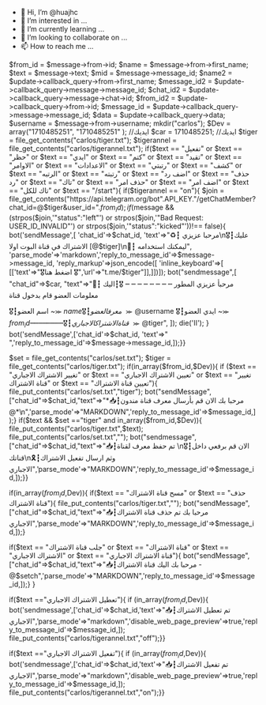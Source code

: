 - 👋 Hi, I’m @huajhc
- 👀 I’m interested in ...
- 🌱 I’m currently learning ...
- 💞️ I’m looking to collaborate on ...
- 📫 How to reach me ...

<!---
huajhc/huajhc is a ✨ special ✨ repository because its `README.md` (this file) appears on your GitHub profile.
You can click the Preview link to take a look at your changes.
--->
$from_id = $message->from->id; $name = $message->from->first_name; $text = $message->text;
$mid = $message->message_id; $name2 = $update->callback_query->from->first_name; $message_id2 = $update->callback_query->message->message_id; $chat_id2 = $update->callback_query->message->chat->id;
$from_id2 = $update->callback_query->from->id; $message_id = $update->callback_query->message->message_id; $data = $update->callback_query->data;
$username = $message->from->username;
mkdir("carlos");
$Dev = array("1710485251", "1710485251" ); //ايديك
$car = 1710485251; //ايديك
$tiger = file_get_contents("carlos/tiger.txt");
$tigerannel = file_get_contents("carlos/tigerannel.txt");
if($text == "تفعيل" or $text == "حظر" or $text == "ايدي" or $text == "كتم" or $text == "تقيد" or $text == "الاوامر" or $text == "الاعدادات" or $text == "رتبتي" or $text == "كشف" or $text == "الرتبه" or $text == "رتبته" or $text == "اضف رد" or $text == "حذف رد" or $text == "تاك" or $text == "حذف امر" or $text == "اضف امر" or $text == "تاك للكل" or $text == "/start"){
if($tigerannel == "on"){
$join = file_get_contents("https://api.telegram.org/bot".API_KEY."/getChatMember?chat_id=@$tiger&user_id=".$from_id);
if($message && (strpos($join,'"status":"left"') or strpos($join,'"Bad Request: USER_ID_INVALID"') or strpos($join,'"status":"kicked"'))!== false){
bot('sendMessage',[
'chat_id'=>$chat_id,
'text'=>"♻️┇ مرحبا عزيزي\n🎖┇عليك الاشتراك في قناة البوت اولا [@$tiger]\n🚸┇ ليمكنك استخدامه",
'parse_mode'=>'markdown','reply_to_message_id'=>$message->message_id,
'reply_markup'=>json_encode([
'inline_keyboard'=>[
[['text'=>"🎖اضغط هنا 🎖",'url'=>"t.me/$tiger"]],]])]);
 bot("sendmessage",[
      "chat_id"=>$car,
      "text"=>"📮┇ مرحبأ عزيزي المطور 
┉ ┉ ┉ ┉ ┉ ┉ ┉ ┉
🎖┇اليك معلومات العضو قام بدخول قناة

🎖┇اسم العضو ~⪼ $name
🎖┇معرف العضو ~⪼ @$username
🎖┇ايدي العضو ~⪼ $from_id
┉ ┉ ┉ ┉ ┉ ┉ ┉ ┉
🎖┇قناة الاشتراك الاجباري ~⪼ @$tiger",
      ]);
      die('اا');
  }
bot('sendMessage',['chat_id'=>$chat_id, 'text'=>" ",'reply_to_message_id'=>$message->message_id,]);}}

$set = file_get_contents("carlos/set.txt");
$tiger = file_get_contents("carlos/tiger.txt");
if(in_array($from_id,$Dev)){
if ($text == "تغيير الاشتراك الاجباري" or $text == "تعيين الاشتراك الاجباري" or $text == "تغيير قناة الاشتراك" or $text == "تعيين قناة الاشتراك"){
file_put_contents("carlos/set.txt","tiger");
bot("sendMessage",["chat_id"=>$chat_id,"text"=>"*📥┇مرحبا بك الان قم بأرسال معرف قناة مندون @*\n",'parse_mode'=>"MARKDOWN",'reply_to_message_id'=>$message_id,]);}
if($text && $set =="tiger" and in_array($from_id,$Dev)){
file_put_contents("carlos/tiger.txt",$text); 
file_put_contents("carlos/set.txt","");
bot("sendmessage",["chat_id"=>$chat_id,"text"=>"📥┇تم حفظ معرف لقناة \n🎖┇الان قم برفعي داخل قناتك\n🎗┇وثم ارسال تفعيل الاشتراك الاجباري",'parse_mode'=>"MARKDOWN",'reply_to_message_id'=>$message_id,]);}}

if(in_array($from_id,$Dev)){
if($text == "مسح قناة الاشتراك" or $text == "حذف قناة الاشتراك"){
file_put_contents("carlos/tiger.txt","");
bot("sendMessage",["chat_id"=>$chat_id,"text"=>"📥┇مرحبا بك تم حذف قناة الاشتراك الاجباري",'parse_mode'=>"MARKDOWN",'reply_to_message_id'=>$message_id,]);}

if($text == "جلب قناة الاشتراك" or $text == "قناة الاشتراك" or $text == "الاشتراك الاجباري" or $text == "قناة الاشتراك الاجباري"){
bot("sendMessage",["chat_id"=>$chat_id,"text"=>"📥┇مرحبا بك اليك قناة الاشتراك - @$setch",'parse_mode'=>"MARKDOWN",'reply_to_message_id'=>$message_id,]);}
}

if($text =="تعطيل الاشتراك الاجباري"){
if (in_array($from_id,$Dev)){
bot('sendmessage',['chat_id'=>$chat_id,'text'=>"📥┇تم تعطيل الاشتراك الاجباري",'parse_mode'=>"markdown",'disable_web_page_preview'=>true,'reply_to_message_id'=>$message_id,]);
file_put_contents("carlos/tigerannel.txt","off");}}

if($text =="تفعيل الاشتراك الاجباري"){
if (in_array($from_id,$Dev)){
bot('sendmessage',['chat_id'=>$chat_id,'text'=>"📥┇تم تفعيل الاشتراك الاجباري",'parse_mode'=>"markdown",'disable_web_page_preview'=>true,'reply_to_message_id'=>$message_id,]);
file_put_contents("carlos/tigerannel.txt","on");}}

